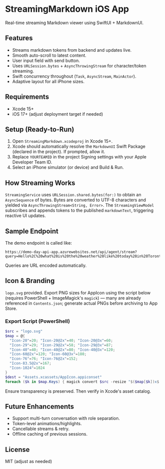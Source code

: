 # StreamingMarkdown iOS App

Real-time streaming Markdown viewer using SwiftUI + MarkdownUI.

## Features
- Streams markdown tokens from backend and updates live.
- Smooth auto-scroll to latest content.
- User input field with send button.
- Uses `URLSession.bytes` + `AsyncThrowingStream` for character/token streaming.
- Swift concurrency throughout (`Task`, `AsyncStream`, `MainActor`).
- Adaptive layout for all iPhone sizes.

## Requirements
- Xcode 15+
- iOS 17+ (adjust deployment target if needed)

## Setup (Ready-to-Run)
1. Open `StreamingMarkdown.xcodeproj` in Xcode 15+.
2. Xcode should automatically resolve the `MarkdownUI` Swift Package (declared in the project). If prompted, allow it.
3. Replace `YOURTEAMID` in the project Signing settings with your Apple Developer Team ID.
4. Select an iPhone simulator (or device) and Build & Run.

## How Streaming Works
`StreamingService` uses `URLSession.shared.bytes(for:)` to obtain an `AsyncSequence` of bytes. Bytes are converted to UTF-8 characters and yielded via `AsyncThrowingStream<String, Error>`. The `StreamingViewModel` subscribes and appends tokens to the published `markdownText`, triggering reactive UI updates.

## Sample Endpoint
The demo endpoint is called like:
```
https://demo-day-api-app.azurewebsites.net/api/agent/stream?query=Hello%2C%20what%20is%20the%20weather%20like%20today%20in%20Toronto%3F
```
Queries are URL encoded automatically.

## Icon & Branding
`logo.svg` provided. Export PNG sizes for AppIcon using the script below (requires PowerShell + ImageMagick's `magick`) — many are already referenced in `Contents.json`; generate actual PNGs before archiving to App Store.

### Export Script (PowerShell)
```powershell
$src = "logo.svg"
$map = @{
  "Icon-20"=20; "Icon-20@2x"=40; "Icon-20@3x"=60;
  "Icon-29"=29; "Icon-29@2x"=58; "Icon-29@3x"=87;
  "Icon-40"=40; "Icon-40@2x"=80; "Icon-40@3x"=120;
  "Icon-60@2x"=120; "Icon-60@3x"=180;
  "Icon-76"=76; "Icon-76@2x"=152;
  "Icon-83.5@2x"=167;
  "Icon-1024"=1024
}
$dest = "Assets.xcassets/AppIcon.appiconset"
foreach ($k in $map.Keys) { magick convert $src -resize "$($map[$k])x$($map[$k])" -background none -gravity center -extent "$($map[$k])x$($map[$k])" "$dest/$k.png" }
```
Ensure transparency is preserved. Then verify in Xcode's asset catalog.

## Future Enhancements
- Support multi-turn conversation with role separation.
- Token-level animations/highlights.
- Cancellable streams & retry.
- Offline caching of previous sessions.

## License
MIT (adjust as needed)
